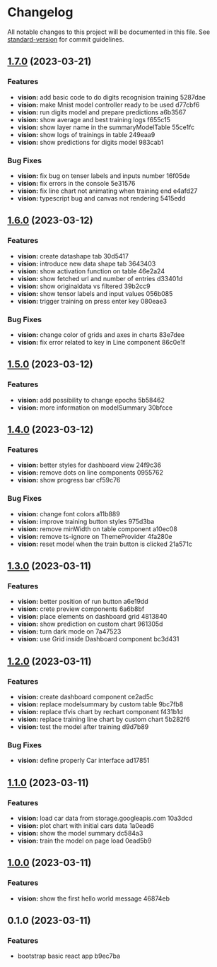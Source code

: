 # Changelog

All notable changes to this project will be documented in this file. See [standard-version](https://github.com/conventional-changelog/standard-version) for commit guidelines.

## [1.7.0](///compare/v1.6.0...v1.7.0) (2023-03-21)


### Features

* **vision:** add basic code to do digits recognision training 5287dae
* **vision:** make Mnist model controller ready to be used d77cbf6
* **vision:** run digits model and prepare predictions a6b3567
* **vision:** show average and best training logs f655c15
* **vision:** show layer name in the summaryModelTable 55ce1fc
* **vision:** show logs of trainings in table 249eaa9
* **vision:** show predictions for digits model 983cab1


### Bug Fixes

* **vision:** fix bug on tenser labels and inputs number 16f05de
* **vision:** fix errors in the console 5e31576
* **vision:** fix line chart not animating when training end e4afd27
* **vision:** typescript bug and canvas not rendering 5415edd

## [1.6.0](///compare/v1.5.0...v1.6.0) (2023-03-12)


### Features

* **vision:** create datashape tab 30d5417
* **vision:** introduce new data shape tab 3643403
* **vision:** show activation function on table 46e2a24
* **vision:** show fetched url and number of entries d33401d
* **vision:** show originaldata vs filtered 39b2cc9
* **vision:** show tensor labels and input values 056b085
* **vision:** trigger training on press enter key 080eae3


### Bug Fixes

* **vision:** change color of grids and axes in charts 83e7dee
* **vision:** fix error related to key in Line component 86c0e1f

## [1.5.0](///compare/v1.4.0...v1.5.0) (2023-03-12)


### Features

* **vision:** add possibility to change epochs 5b58462
* **vision:** more information on modelSummary 30bfcce

## [1.4.0](///compare/v1.3.0...v1.4.0) (2023-03-12)


### Features

* **vision:** better styles for dashboard view 24f9c36
* **vision:** remove dots on line components 0955762
* **vision:** show progress bar cf59c76


### Bug Fixes

* **vision:** change font colors a11b889
* **vision:** improve training button styles 975d3ba
* **vision:** remove minWidth on table component a10ec08
* **vision:** remove ts-ignore on ThemeProvider 4fa280e
* **vision:** reset model when the train button is clicked 21a571c

## [1.3.0](///compare/v1.2.0...v1.3.0) (2023-03-11)


### Features

* **vision:** better position of run button a6e19dd
* **vision:** crete preview components 6a6b8bf
* **vision:** place elements on dashboard grid 4813840
* **vision:** show prediction on custom chart 961305d
* **vision:** turn dark mode on 7a47523
* **vision:** use Grid inside Dashboard component bc3d431

## [1.2.0](///compare/v1.1.0...v1.2.0) (2023-03-11)


### Features

* **vision:** create dashboard component ce2ad5c
* **vision:** replace modelsummary by custom table 9bc7fb8
* **vision:** replace tfvis chart by rechart component f431b1d
* **vision:** replace training line chart by custom chart 5b282f6
* **vision:** test the model after training d9d7b89


### Bug Fixes

* **vision:** define properly Car interface ad17851

## [1.1.0](///compare/v1.0.0...v1.1.0) (2023-03-11)


### Features

* **vision:** load car data from storage.googleapis.com 10a3dcd
* **vision:** plot chart with initial cars data 1a0ead6
* **vision:** show the model summary dc584a3
* **vision:** train the model on page load 0ead5b9

## [1.0.0](///compare/v0.1.0...v1.0.0) (2023-03-11)


### Features

* **vision:** show the first hello world message 46874eb

## 0.1.0 (2023-03-11)


### Features

* bootstrap basic react app b9ec7ba
